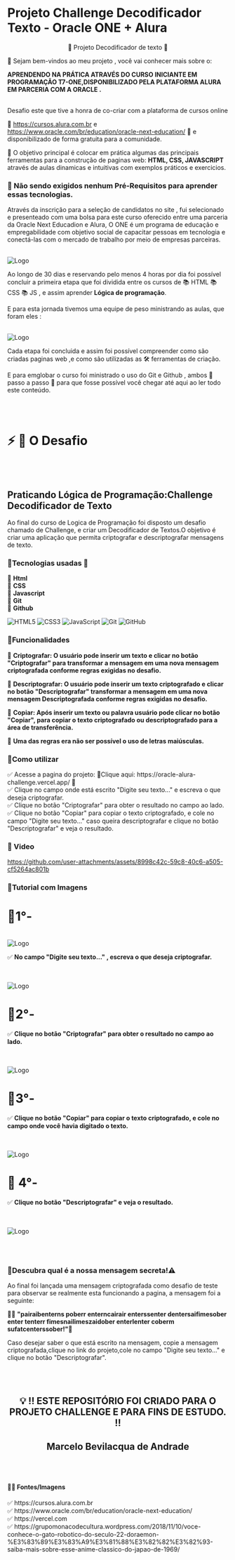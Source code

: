 <h1> Projeto Challenge Decodificador Texto - Oracle ONE + Alura </h1>

<p align="center"> 📜  Projeto Decodificador de texto </a> 📜 </P>

<p> 👋 Sejam bem-vindos ao meu projeto , você vai conhecer mais sobre o:</P> <p> <strong>APRENDENDO NA PRÁTICA ATRAVÉS DO CURSO INICIANTE EM PROGRAMAÇÃO T7-ONE,DISPONIBILIZADO PELA PLATAFORMA ALURA EM PARCERIA COM A ORACLE .</strong></P>

<br>Desafio este que tive a honra de co-criar com a plataforma de cursos online <strong>

<a href="https://cursos.alura.com.br"></a>

</strong> 💛 https://cursos.alura.com.br e https://www.oracle.com/br/education/oracle-next-education/ 🧡 e disponibilizado de forma gratuita para a comunidade.<br>

   <p> 💎 O objetivo principal é colocar em prática algumas das principais ferramentas para a construção de paginas web: <strong> HTML, CSS, JAVASCRIPT</strong> através de aulas dinamicas e intuitivas com exemplos práticos e exercicios.</p>

<h3>🛑 Não sendo exigidos nenhum Pré-Requisitos para aprender essas tecnologias.</h3>

<p>Através da inscrição para a seleção de candidatos no site  <a href = "https://www.oracle.com/br/education/oracle-next-education/"></a> , fui selecionado e presenteado com uma bolsa para este curso oferecido entre uma parceria da Oracle Next Educadion e Alura, O ONE é um programa de educação e empregabilidade com objetivo social de capacitar pessoas em tecnologia e conectá-las com o mercado de trabalho por meio de empresas parceiras.</p>

<br> <img src="./assets/Oracle.png" alt="Logo"> <br>

<p>Ao longo de 30 dias e reservando pelo menos 4 horas por dia foi possível concluir a primeira etapa que foi dividida entre os cursos de 📚  HTML  📚 CSS 📚 JS ,  e assim aprender  <strong> Lógica de programação</strong>. </p>

<p>E para esta jornada tivemos uma equipe de peso ministrando as aulas, que foram eles :  </p>

<br> <img src="./assets/equipe.png" alt="Logo"> <br>

<p>Cada etapa foi concluida e assim foi possível compreender como são criadas paginas web ,e como são utilizadas as 🛠️ ferramentas de criação.</p>

<p>E para emglobar o curso foi ministrado o uso do Git e Github , ambos 👣 passo a passo 👣 para que fosse possível você chegar até aqui ao ler todo este conteúdo. </p>

<br> <br>

<h1> ⚡ 🛑 O Desafio</h1>

<br> <br>

<h2>Praticando Lógica de Programação:Challenge Decodificador de Texto</h2>

<p>Ao final do curso de Logica de Programação foi disposto um desafio chamado de Challenge, e criar um Decodificador de Textos.O objetivo é criar uma aplicação que permita criptografar e descriptografar mensagens de texto.</p>

<h3>🔺Tecnologias usadas 🎯</h3>

<p>
🔹 <strong>Html</strong><br>
🔹 <strong>CSS</strong><br>
🔹 <strong>Javascript</strong><br>
🔹 <strong>Git</strong><br>
🔹 <strong>Github</strong><br>

![HTML5](https://img.shields.io/badge/-HTML5-E34F26?style=flat-square&logo=html5&logoColor=white)
![CSS3](https://img.shields.io/badge/-CSS3-1572B6?style=flat-square&logo=css3)
![JavaScript](https://img.shields.io/badge/-JavaScript-black?style=flat-square&logo=javascript)
![Git](https://img.shields.io/badge/-Git-black?style=flat-square&logo=git)
![GitHub](https://img.shields.io/badge/-GitHub-181717?style=flat-square&logo=github)

</p>


<h3>🔺Funcionalidades</h3>

<p>
🔹 <strong>Criptografar: O usuário pode inserir um texto e clicar no botão "Criptografar" para transformar a mensagem em uma nova mensagem criptografada conforme regras exigidas no desafio.</strong><br>
</p>

<p>
🔹 <strong>Descriptografar: O usuário pode inserir um texto criptografado e clicar no botão "Descriptografar" transformar a mensagem em uma nova mensagem Descriptografada conforme regras exigidas no desafio.</strong><br>
</p>

<p>
🔹 <strong>Copiar: Após inserir um texto ou palavra usuário pode clicar no botão "Copiar", para copiar o texto criptografado ou descriptografado para a área de transferência.</strong><br>
</p>

<p>
🔹 <strong>Uma das regras era não ser possível o uso de letras maiúsculas.</strong><br>
</p>

<h3>🔺Como utilizar</h3>

<p>
✅ Acesse a pagina do projeto: 🔻Clique aqui: https://oracle-alura-challenge.vercel.app/ 🔻 <br>   
✅ Clique no campo onde está escrito "Digite seu texto..." e escreva o que deseja criptografar.<br>
✅ Clique no botão "Criptografar" para obter o resultado no campo ao lado.<br>
✅ Clique no botão "Copiar" para copiar o texto criptografado, e cole no campo "Digite seu texto..." caso queira descriptografar e clique no botão "Descriptografar" e veja o resultado. <br>
</p>

### 🔺 Video

https://github.com/user-attachments/assets/8998c42c-59c8-40c6-a505-cf5264ac801b


<h3>🔺Tutorial com Imagens</h3>

<p> <h1> 📌1°- </h1>

<br> <img src="./assets/printPage1.png" alt="Logo"> <br>

✅ <strong> No campo "Digite seu texto..." , escreva o que deseja criptografar.</strong><br> <br> 
 </p>


 <br> <img src="./assets/printPage2.png" alt="Logo"> <br>

 <p> <h1> 📌2°- </h1>

✅ <strong>Clique no botão "Criptografar" para obter o resultado no campo ao lado.</strong><br><br> 
 </p>

 <br> <img src="./assets/printPage3.png" alt="Logo"> <br>

 <p> <h1> 📌3°- </h1>

 ✅ <strong>Clique no botão "Copiar" para copiar o texto criptografado, e cole no campo onde você havia digitado o texto.</strong><br> <br>

 <br> <img src="./assets/printPage5.png" alt="Logo"> <br>

 <p> <h1>📌 4°- </h1>

 ✅ <strong>Clique no botão "Descriptografar" e veja o resultado.</strong><br><br>

 <br> <img src="./assets/printPage6.png" alt="Logo"> <br>

 <br> <br>

<h3>🔺Descubra qual é a nossa mensagem secreta!⚠️</h3>

<p>Ao final foi lançada uma mensagem criptografada como desafio de teste para observar se realmente esta funcionando a pagina, a mensagem foi a seguinte:
<p>
🔹📝 <strong>"pairaibenterns poberr enterncairair enterssenter dentersaifimesober enter tenterr fimesnailimeszaidober enterlenter coberm sufatcenterssober!"</strong>🎲<br>
</p>

</p>

<p>Caso desejar saber o que está escrito na mensagem, copie a mensagem criptografada,clique no link do projeto,cole no campo "Digite seu texto..." e clique no botão "Descriptografar". </p>

<br> <br>

<h2 align="center">💡 ‼️ ESTE REPOSITÓRIO FOI CRIADO PARA O PROJETO CHALLENGE E PARA FINS DE ESTUDO. ‼️
 </h2>
 <h2 align="center"> <strong> Marcelo Bevilacqua de Andrade  </strong></h2>

 <br> <br>

 <h4>🛑🎨 Fontes/Imagens</h4>
 ✅  https://cursos.alura.com.br<br> 
 ✅  https://www.oracle.com/br/education/oracle-next-education/<br>
 ✅  https://vercel.com<br> 
 ✅  https://grupomonacodecultura.wordpress.com/2018/11/10/voce-conhece-o-gato-robotico-do-seculo-22-doraemon-%E3%83%89%E3%83%A9%E3%81%88%E3%82%82%E3%82%93-saiba-mais-sobre-esse-anime-classico-do-japao-de-1969/<br>


 



